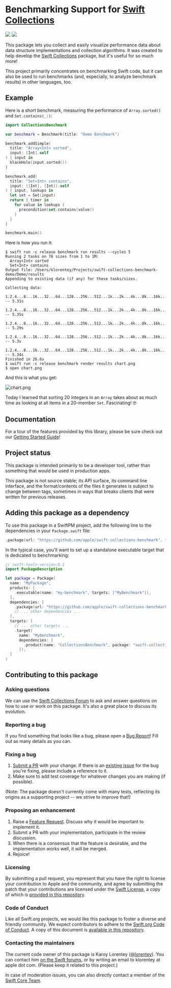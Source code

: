 # Benchmarking Support for [Swift Collections]

[![](https://img.shields.io/endpoint?url=https%3A%2F%2Fswiftpackageindex.com%2Fapi%2Fpackages%2Fapple%2Fswift-collections-benchmark%2Fbadge%3Ftype%3Dswift-versions)](https://swiftpackageindex.com/apple/swift-collections-benchmark)
[![](https://img.shields.io/endpoint?url=https%3A%2F%2Fswiftpackageindex.com%2Fapi%2Fpackages%2Fapple%2Fswift-collections-benchmark%2Fbadge%3Ftype%3Dplatforms)](https://swiftpackageindex.com/apple/swift-collections-benchmark)

This package lets you collect and easily visualize performance data about data structure implementations and collection algorithms. It was created to help develop the [Swift Collections] package, but it's useful for so much more!

[Swift Collections]: https://github.com/apple/swift-collections

This project primarily concentrates on benchmarking Swift code, but it can also be used to run benchmarks (and, especially, to analyze benchmark results) in other languages, too.

## Example

Here is a short benchmark, measuring the performance of `Array.sorted()` and `Set.contains(_:)`:

``` swift
import CollectionsBenchmark

var benchmark = Benchmark(title: "Demo Benchmark")

benchmark.addSimple(
  title: "Array<Int> sorted",
  input: [Int].self
) { input in
  blackHole(input.sorted())
}

benchmark.add(
  title: "Set<Int> contains",
  input: ([Int], [Int]).self
) { input, lookups in
  let set = Set(input)
  return { timer in
    for value in lookups {
      precondition(set.contains(value))
    }
  }
}

benchmark.main()
```

Here is how you run it:

``` shellsession
$ swift run -c release benchmark run results --cycles 5
Running 2 tasks on 76 sizes from 1 to 1M:
  Array<Int> sorted
  Set<Int> contains
Output file: /Users/klorentey/Projects/swift-collections-benchmark-demo/Demo/results
Appending to existing data (if any) for these tasks/sizes.

Collecting data:
  1.2.4...8...16...32...64...128...256...512...1k...2k...4k...8k...16k...32k...64k...128k...256k...512k...1M -- 5.31s
  1.2.4...8...16...32...64...128...256...512...1k...2k...4k...8k...16k...32k...64k...128k...256k...512k...1M -- 5.35s
  1.2.4...8...16...32...64...128...256...512...1k...2k...4k...8k...16k...32k...64k...128k...256k...512k...1M -- 5.29s
  1.2.4...8...16...32...64...128...256...512...1k...2k...4k...8k...16k...32k...64k...128k...256k...512k...1M -- 5.3s
  1.2.4...8...16...32...64...128...256...512...1k...2k...4k...8k...16k...32k...64k...128k...256k...512k...1M -- 5.34s
Finished in 26.6s
$ swift run -c release benchmark render results chart.png
$ open chart.png
```

And this is what you get:

![chart.png](Documentation/Assets/demo-chart.png)

Today I learned that sorting 20 integers in an `Array` takes about as much time as looking at all items in a 20-member `Set`. Fascinating! 🤓

## Documentation

For a tour of the features provided by this library, please be sure check out our [Getting Started Guide][guide]!

[guide]: Documentation/01%20Getting%20Started.md

## Project status

This package is intended primarily to be a developer tool, rather than something that would be used in production apps.

This package is not source stable; its API surface, its command line interface, and the format/contents of the files it generates is subject to change between tags, sometimes in ways that breaks clients that were written for previous releases.

## Adding this package as a dependency

To use this package in a SwiftPM project, add the following line to the dependencies in your `Package.swift` file:

```swift
.package(url: "https://github.com/apple/swift-collections-benchmark", from: "0.0.4"),
```

In the typical case, you'll want to set up a standalone executable target that is dedicated to benchmarking:

```swift
// swift-tools-version:6.1
import PackageDescription

let package = Package(
  name: "MyPackage",
  products: [
    .executable(name: "my-benchmark", targets: ["MyBenchmark"]),
  ],
  dependencies: [
    .package(url: "https://github.com/apple/swift-collections-benchmark", from: "0.0.1"),
    // ... other dependencies ...
  ],
  targets: [
    // ... other targets ...
    .target(
      name: "MyBenchmark",
      dependencies: [
        .product(name: "CollectionsBenchmark", package: "swift-collections-benchmark"),
      ]),
  ]
)
```

## Contributing to this package

### Asking questions

We can use the [Swift Collections Forum][forum] to ask and answer questions on how to use or work on this package. It's also a great place to discuss its evolution.

[forum]: https://forums.swift.org/c/related-projects/collections

### Reporting a bug

If you find something that looks like a bug, please open a [Bug Report][bugreport]! Fill out as many details as you can.

[bugreport]: https://github.com/apple/swift-collections-benchmark/issues/new?assignees=&labels=bug&template=BUG_REPORT.md

### Fixing a bug

1. [Submit a PR][PR] with your change. If there is an [existing issue][issues] for the bug you're fixing, please include a reference to it.
2. Make sure to add test coverage for whatever changes you are making (if possible).

[PR]: https://github.com/apple/swift-collections-benchmark/compare
[issues]: https://github.com/apple/swift-collections-benchmark/issues

(Note: The package doesn't currently come with many tests, reflecting its origins as a supporting project -- we strive to improve that!)

### Proposing an enhancement

1. Raise a [Feature Request][enhancement]. Discuss why it would be important to implement it.
2. Submit a PR with your implementation, participate in the review discussion.
3. When there is a consensus that the feature is desirable, and the implementation works well, it will be merged. 
4. Rejoice!

[enhancement]: https://github.com/apple/swift-collections-benchmark/issues/new?assignees=&labels=enhancement&template=FEATURE_REQUEST.md

### Licensing

By submitting a pull request, you represent that you have the right to license your contribution to Apple and the community, and agree by submitting the patch that your contributions are licensed under the [Swift License](https://swift.org/LICENSE.txt), a copy of which is [provided in this repository](LICENSE.txt).

### Code of Conduct

Like all Swift.org projects, we would like this package to foster a diverse and friendly community. We expect contributors to adhere to the [Swift.org Code of Conduct](https://swift.org/code-of-conduct/). A copy of this document is [available in this repository][coc].

[coc]: CODE_OF_CONDUCT.md

### Contacting the maintainers

The current code owner of this package is Karoy Lorentey ([@lorentey](https://github.com/lorentey)). You can contact him [on the Swift forums](https://forums.swift.org/u/lorentey/summary), or by writing an email to klorentey at apple dot com. (Please keep it related to this project.)

In case of moderation issues, you can also directly contact a member of the [Swift Core Team](https://swift.org/community/#community-structure).

